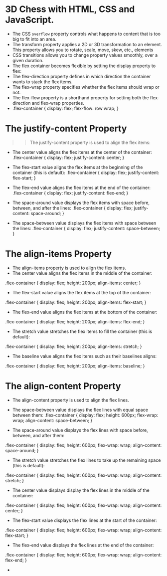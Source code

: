 # 3D Chess with HTML, CSS and JavaScript.
* The CSS ```overflow``` property controls what happens to content that is too big to fit into an area.
* The transform property applies a 2D or 3D transformation to an element.
This property allows you to rotate, scale, move, skew, etc., elements
* CSS transitions allows you to change property values smoothly, over a given duration.
* The flex container becomes flexible by setting the display property to flex:
* The flex-direction property defines in which direction the container wants to stack the flex items.
* The flex-wrap property specifies whether the flex items should wrap or not.
* The flex-flow property is a shorthand property for setting both the flex-direction and flex-wrap properties.
* .flex-container {
  display: flex;
  flex-flow: row wrap;
}

# The justify-content Property
>> The justify-content property is used to align the flex items:
* The center value aligns the flex items at the center of the container:
.flex-container {
  display: flex;
  justify-content: center;
}

* The flex-start value aligns the flex items at the beginning of the container (this is default):
.flex-container {
  display: flex;
  justify-content: flex-start;
}

* The flex-end value aligns the flex items at the end of the container:
.flex-container {
  display: flex;
  justify-content: flex-end;
}

* The space-around value displays the flex items with space before, between, and after the lines:
.flex-container {
  display: flex;
  justify-content: space-around;
}
* The space-between value displays the flex items with space between the lines:
.flex-container {
  display: flex;
  justify-content: space-between;
}

# The align-items Property
* The align-items property is used to align the flex items.
* The center value aligns the flex items in the middle of the container:

.flex-container {
  display: flex;
  height: 200px;
  align-items: center;
}

* The flex-start value aligns the flex items at the top of the container:

.flex-container {
  display: flex;
  height: 200px;
  align-items: flex-start;
}

* The flex-end value aligns the flex items at the bottom of the container:

.flex-container {
  display: flex;
  height: 200px;
  align-items: flex-end;
}

* The stretch value stretches the flex items to fill the container (this is default):

.flex-container {
  display: flex;
  height: 200px;
  align-items: stretch;
}

* The baseline value aligns the flex items such as their baselines aligns:

.flex-container {
  display: flex;
  height: 200px;
  align-items: baseline;
}

# The align-content Property
* The align-content property is used to align the flex lines.
* The space-between value displays the flex lines with equal space between them:
.flex-container {
  display: flex;
  height: 600px;
  flex-wrap: wrap;
  align-content: space-between;
}

* The space-around value displays the flex lines with space before, between, and after them:

.flex-container {
  display: flex;
  height: 600px;
  flex-wrap: wrap;
  align-content: space-around;
}

* The stretch value stretches the flex lines to take up the remaining space (this is default):

.flex-container {
  display: flex;
  height: 600px;
  flex-wrap: wrap;
  align-content: stretch;
}

* The center value displays display the flex lines in the middle of the container:

.flex-container {
  display: flex;
  height: 600px;
  flex-wrap: wrap;
  align-content: center;
}

* The flex-start value displays the flex lines at the start of the container:

.flex-container {
  display: flex;
  height: 600px;
  flex-wrap: wrap;
  align-content: flex-start;
}

* The flex-end value displays the flex lines at the end of the container: 

.flex-container {
  display: flex;
  height: 600px;
  flex-wrap: wrap;
  align-content: flex-end;
}

* 

